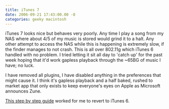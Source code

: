 ```yaml
---
title: iTunes 7
date: 2006-09-21 17:43:00.00 -8
categories: geeky macintosh
---
```

iTunes 7 looks nice but behaves very poorly. Any time I play a song from my NAS where about 4/5 of my music is stored would grind it to a halt. Any other attempt to access the NAS while this is happening is extremely slow, if the finder manages to not crash. This is all over 802.11g which iTunes 6 handled with no problem. I tried letting it sit all day to 'catch up' for the past week hoping that it'd work gapless playback through the ~65BG of music I have; no luck.

I have removed all plugins, I have disabled anything in the preferences that might cause it. I think it's gapless playback and a half baked, rushed to market app that only exists to keep everyone's eyes on Apple as Microsoft announces Zune.

[This step by step guide](http://discussions.apple.com/thread.jspa?threadID=643213&tstart=0) worked for me to revert to iTunes 6.
